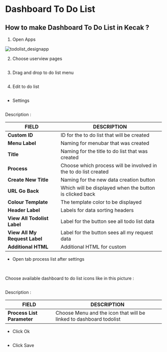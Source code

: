 # Dashboard To Do List

## How to make Dashboard To Do List in Kecak ?

1. Open Apps

<img src="https://raw.githubusercontent.com/kinnara-digital-studio/kecak-workflow/master/docs/assets/todolist_designapp.png" alt="todolist_designapp" />


2. Choose userview pages

<img src="https://raw.githubusercontent.com/kinnara-digital-studio/kecak-workflow/master/docs/assets/todolist_userview.png" alt="" />


3. Drag and drop to do list menu

<img src="https://raw.githubusercontent.com/kinnara-digital-studio/kecak-workflow/master/docs/assets/dashboard_todolistDesign.png" alt="" />


4. Edit to do list

<img src="https://raw.githubusercontent.com/kinnara-digital-studio/kecak-workflow/master/docs/assets/dashboard_todolistEdit.png" alt="" />


- Settings

<img src="https://raw.githubusercontent.com/kinnara-digital-studio/kecak-workflow/master/docs/assets/dashboard_todolistEditSettings.png" alt="" />

Description :

|           FIELD             |                          DESCRIPTION                          |
|-----------------------------|---------------------------------------------------------------|
|**Custom ID**                |ID for the to do list that will be created                     |
|**Menu Label**               |Naming for menubar that was created                            |
|**Title**                    |Naming for the title to do list that was created               |
|**Process**                  |Choose which process will be involved in the to do list created|
|**Create New Title**         |Naming for the new data creation button                        |
|**URL Go Back**              |Which will be displayed when the button is clicked back        |
|**Colour Template**          |The template color to be displayed                             |
|**Header Label**             |Labels for data sorting headers                                |
|**View All Todolist Label**  |Label for the button see all todo list data                    |
|**View All My Request Label**|Label for the button sees all my request data                  |
| **Additional HTML**         |Additional HTML for custom                                     |

- Open tab process list after settings

<img src="https://raw.githubusercontent.com/kinnara-digital-studio/kecak-workflow/master/docs/assets/dashboard_todolistEditProcess.png" alt="" />

<img src="https://raw.githubusercontent.com/kinnara-digital-studio/kecak-workflow/master/docs/assets/dashboard_todolistEditProcessMenu.png" alt="" />

Choose available dashboard to do list icons like in this picture :

<img src="https://raw.githubusercontent.com/kinnara-digital-studio/kecak-workflow/master/docs/assets/dashboard_todolistEditProcessIcon.png" alt="" />

Description :

|          FIELD           |                            DESCRIPTION                            |
|--------------------------|-------------------------------------------------------------------|
|**Process List Parameter**|Choose Menu and the icon that will be linked to dashboard todolist |


- Click  Ok

<img src="https://raw.githubusercontent.com/kinnara-digital-studio/kecak-workflow/master/docs/assets/dashboard_todolistOK.png" alt="" />


- Click Save

<img src="https://raw.githubusercontent.com/kinnara-digital-studio/kecak-workflow/master/docs/assets/dashboard_todolistSave.png" alt="" />

